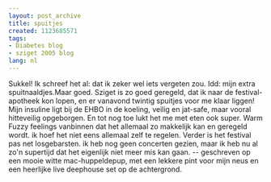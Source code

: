 ```yaml
---
layout: post_archive
title: spuitjes
created: 1123685571
tags:
- Diabetes blog
- sziget 2005 blog
lang: nl
---
```

Sukkel! Ik schreef het al: dat ik zeker wel iets vergeten zou. Idd: mijn extra spuitnaaldjes.Maar goed. Sziget is zo goed geregeld, dat ik naar de festival-apotheek kon lopen, en er vanavond twintig spuitjes voor me klaar liggen! Mijn insuline ligt bij de EHBO in de koeling, veilig en jat-safe, maar vooral hitteveilig opgeborgen. En tot nog toe lukt het me met eten ook super. Warm Fuzzy feelings vanbinnen dat het allemaal zo makkelijk kan en geregeld wordt. ik hoef het niet eens allemaal zelf te regelen. Verder is het festival pas net losgebarsten. ik heb nog geen concerten gezien, maar ik heb nu al zo'n supertijd dat het eigenlijk niet meer mis kan gaan. -- geschreven op een mooie witte mac-huppeldepup, met een lekkere pint voor mijn neus en een heerlijke live deephouse set op de achtergrond.
